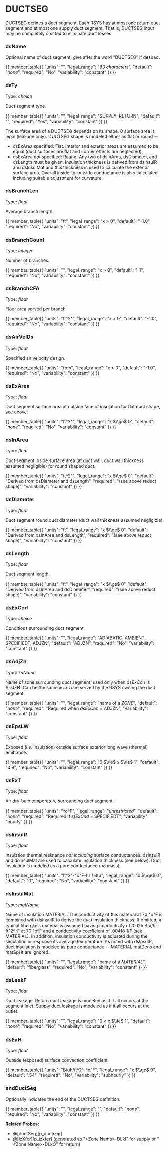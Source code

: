 # DUCTSEG

DUCTSEG defines a duct segment. Each RSYS has at most one return duct segment and at most one supply duct segment. That is, DUCTSEG input may be completely omitted to eliminate duct losses.

### dsName

Optional name of duct segment; give after the word “DUCTSEG” if desired.

{{
  member_table({
    "units": "",
    "legal_range": "*63 characters*", 
    "default": "*none*",
    "required": "No",
    "variability": "constant" 
  })
}}

### dsTy

Type: *choice*

Duct segment type.

{{
  member_table({
    "units": "",
    "legal_range": "SUPPLY, RETURN", 
    "default": "",
    "required": "Yes",
    "variability": "constant" 
  })
}}

The surface area of a DUCTSEG depends on its shape. 0 surface area is legal (leakage only). DUCTSEG shape is modeled either as flat or round --

-   dsExArea specified: Flat. Interior and exterior areas are assumed to be equal (duct surfaces are flat and corner effects are neglected).
-   dsExArea *not* specified: Round. Any two of dsInArea, dsDiameter, and dsLength must be given. Insulation thickness is derived from dsInsulR and dsInsulMat and this thickness is used to calculate the exterior surface area. Overall inside-to-outside conductance is also calculated including suitable adjustment for curvature.

### dsBranchLen

Type: *float*

Average branch length.

{{
  member_table({
    "units": "ft",
    "legal_range": "x $>$ 0", 
    "default": "-1.0",
    "required": "No",
    "variability": "constant" 
  })
}}

### dsBranchCount

Type: *integer*

Number of branches.

{{
  member_table({
    "units": "",
    "legal_range": "x $>$ 0", 
    "default": "-1",
    "required": "No",
    "variability": "constant" 
  })
}}

### dsBranchCFA

Type: *float*

Floor area served per branch

{{
  member_table({
    "units": "ft^2^",
    "legal_range": "x $>$ 0", 
    "default": "-1.0",
    "required": "No",
    "variability": "constant" 
  })
}}

### dsAirVelDs

Type: *float*

Specified air velocity design.

{{
  member_table({
    "units": "fpm",
    "legal_range": "x $>$ 0", 
    "default": "-1.0",
    "required": "No",
    "variability": "constant" 
  })
}}

### dsExArea

Type: *float*

Duct segment surface area at outside face of insulation for flat duct shape, see above.

{{
  member_table({
    "units": "ft^2^",
    "legal_range": "x $\\ge$ 0", 
    "default": "*none*",
    "required": "No",
    "variability": "constant" 
  })
}}

### dsInArea

Type: *float*

Duct segment inside surface area (at duct wall, duct wall thickness assumed negligible) for round shaped duct.

{{
  member_table({
    "units": "ft^2^",
    "legal_range": "x $\\ge$ 0", 
    "default": "Derived from dsDiameter and dsLength",
    "required": "(see above reduct shape)",
    "variability": "constant" 
  })
}}


### dsDiameter

Type: *float*

Duct segment round duct diameter (duct wall thickness assumed negligible)

{{
  member_table({
    "units": "ft",
    "legal_range": "x $\\ge$ 0", 
    "default": "Derived from dsInArea and dsLength",
    "required": "(see above reduct shape)",
    "variability": "constant" 
  })
}}

### dsLength

Type: *float*

Duct segment length.

{{
  member_table({
    "units": "ft",
    "legal_range": "x $\\ge$ 0", 
    "default": "Derived from dsInArea and dsDiameter",
    "required": "(see above reduct shape)",
    "variability": "constant" 
  })
}}

### dsExCnd

Type: *choice*

Conditions surrounding duct segment.

{{
  member_table({
    "units": "",
    "legal_range": "ADIABATIC, AMBIENT, SPECIFIEDT, ADJZN", 
    "default": "ADJZN",
    "required": "No",
    "variability": "constant" 
  })
}}

### dsAdjZn

Type: *znName*

Name of zone surrounding duct segment; used only when dsExCon is ADJZN. Can be the same as a zone served by the RSYS owning the duct segment.

{{
  member_table({
    "units": "",
    "legal_range": "name of a *ZONE*", 
    "default": "*none*",
    "required": "Required when *dsExCon* = ADJZN",
    "variability": "constant" 
  })
}}

### dsEpsLW

Type: *float*

Exposed (i.e. insulation) outside surface exterior long wave (thermal) emittance.

{{
  member_table({
    "units": "",
    "legal_range": "0 $\\le$ *x* $\\le$ 1", 
    "default": "0.9",
    "required": "No",
    "variability": "constant" 
  })
}}

### dsExT

Type: *float*

Air dry-bulb temperature surrounding duct segment. <!-- TODO: what is humidity? -->

{{
  member_table({
    "units": "^o^F",
    "legal_range": "*unrestricted*", 
    "default": "*none*",
    "required": "Required if *sfExCnd* = SPECIFIEDT",
    "variability": "hourly" 
  })
}}

### dsInsulR

Type: *float*

Insulation thermal resistance *not including* surface conductances. dsInsulR and dsInsulMat are used to calculate insulation thickness (see below).  Duct insulation is modeled as a pure conductance (no mass).

{{
  member_table({
    "units": "ft^2^-^o^F-hr / Btu",
    "legal_range": "x $\\ge$ 0", 
    "default": "0",
    "required": "No",
    "variability": "constant" 
  })
}}

### dsInsulMat

Type: *matName*

Name of insulation MATERIAL. The conductivity of this material at 70 ^o^F is combined with dsInsulR to derive the duct insulation thickness. If omitted, a typical fiberglass material is assumed having conductivity of 0.025 Btu/hr-ft^2^-F at 70 ^o^F and a conductivity coefficient of .00418 1/F (see MATERIAL). In addition, insulation conductivity is adjusted during the simulation in response its average temperature.  As noted with dsInsulR, duct insulation is modeled as pure conductance -- MATERIAL matDens and matSpHt are ignored.

{{
  member_table({
    "units": "",
    "legal_range": "name of a *MATERIAL*", 
    "default": "fiberglass",
    "required": "No",
    "variability": "constant" 
  })
}}

### dsLeakF

Type: *float*

Duct leakage. Return duct leakage is modeled as if it all occurs at the segment inlet. Supply duct leakage is modeled as if it all occurs at the outlet.

{{
  member_table({
    "units": "",
    "legal_range": "0 $<$ x $\\le$ 1", 
    "default": "*none*",
    "required": "No",
    "variability": "constant" 
  })
}}

### dsExH

Type: *float*

Outside (exposed) surface convection coefficient.

{{
  member_table({
    "units": "Btuh/ft^2^-^o^F",
    "legal_range": "x $\\ge$ 0", 
    "default": ".54",
    "required": "No",
    "variability": "subhourly" 
  })
}}

### endDuctSeg

Optionally indicates the end of the DUCTSEG definition.

{{
  member_table({
    "units": "",
    "legal_range": "", 
    "default": "*none*",
    "required": "No",
    "variability": "constant" 
  })
}}

**Related Probes:**

- @[ductSeg][p_ductseg]
- @[izXfer][p_izxfer] (generated as "\<Zone Name\>-DLkI" for supply or "\<Zone Name\>-DLkO" for return)
